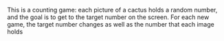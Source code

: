 This is a counting game: each picture of a cactus holds a random number, and the goal is to get to the target number on the screen.  For each new game, the target number changes as well as the number that each image holds